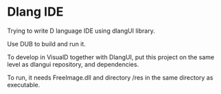 Dlang IDE
=========

Trying to write D language IDE using dlangUI library.

Use DUB to build and run it.

To develop in VisualD together with DlangUI, put this project on the same level as dlangui repository, and dependencies.

To run, it needs FreeImage.dll and directory /res in the same directory as executable.
